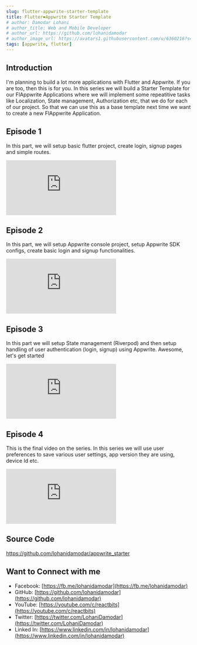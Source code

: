 ```yaml
---
slug: flutter-appwrite-starter-template
title: Flutter❤️Appwrite Starter Template
# author: Damodar Lohani
# author_title: Web and Mobile Developer
# author_url: https://github.com/lohanidamodar
# author_image_url: https://avatars1.githubusercontent.com/u/6360216?s=460&u=ccf757cc3aece5b674460c4909b4a77e1d5b6a19&v=4
tags: [appwrite, flutter]
---
```


## Introduction
I'm planning to build a lot more applications with Flutter and Appwrite. If you are too, then this is for you. In this series we will build a Starter Template for our FlAppwrite Applications where we will implement some repeatitive tasks like Localization, State management, Authorization etc, that we do for each of our project. So that we can use this as a base template next time we want to create a new FlAppwrite Application.

<!--truncate-->

## Episode 1
In this part, we will setup basic flutter project, create login, signup pages and simple routes.

<div class="player">
    <iframe src="https://www.youtube.com/embed/ECtoXQ50Ar0" frameborder="0" allow="accelerometer; autoplay; clipboard-write; encrypted-media; gyroscope; picture-in-picture" allowfullscreen></iframe>
</div>

## Episode 2
In this part, we will setup Appwrite console project, setup Appwrite SDK configs, create basic login and signup functionalities.

<div class="player">
    <iframe src="https://www.youtube.com/embed/W_PH5tHbhhM" frameborder="0" allow="accelerometer; autoplay; clipboard-write; encrypted-media; gyroscope; picture-in-picture" allowfullscreen></iframe>
</div>

## Episode 3
In this part we will setup State management (Riverpod) and then setup handling of user authentication (login, signup) using Appwrite. Awesome, let's get started

<div class="player">
    <iframe src="https://www.youtube.com/embed/UZw4VVpt_ZI" frameborder="0" allow="accelerometer; autoplay; clipboard-write; encrypted-media; gyroscope; picture-in-picture" allowfullscreen></iframe>
</div>

## Episode 4
This is the final video on the series. In this series we will use user preferences to save various user settings, app version they are using, device Id etc.

<div class="player">
    <iframe src="https://www.youtube.com/embed/h3D40BQ4a2E" frameborder="0" allow="accelerometer; autoplay; clipboard-write; encrypted-media; gyroscope; picture-in-picture" allowfullscreen></iframe>
</div>

## Source Code
https://github.com/lohanidamodar/appwrite_starter

## Want to Connect with me
- Facebook: [https://fb.me/lohanidamodar](https://fb.me/lohanidamodar)
- GitHub: [https://github.com/lohanidamodar](https://github.com/lohanidamodar)
- YouTube: [https://youtube.com/c/reactbits](https://youtube.com/c/reactbits)
- Twitter: [https://twitter.com/LohaniDamodar](https://twitter.com/LohaniDamodar)
- Linked In: [https://www.linkedin.com/in/lohanidamodar](https://www.linkedin.com/in/lohanidamodar)